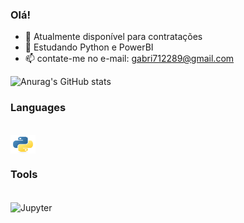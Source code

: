 ### Olá! 
- 🔭 Atualmente disponível para contratações
- 🌱 Estudando Python e PowerBI
- 📫 contate-me no e-mail: gabri712289@gmail.com


![Anurag's GitHub stats](https://github-readme-stats.vercel.app/api?username=Gabriel-RCZ&show_icons=true&theme=dark)

### Languages
<div style="display: inline_block"><br> 
  <img align="center" alt="Rafa-Python" height="30" width="40" src="https://raw.githubusercontent.com/devicons/devicon/master/icons/python/python-original.svg">
</div>

### Tools
<div style="display: inline_block"><br> 
  <img align="center" alt="Jupyter" height="30" width="40" src="https://cdn.jsdelivr.net/gh/devicons/devicon/icons/jupyter/jupyter-original-wordmark.svg" />
</div>
  
